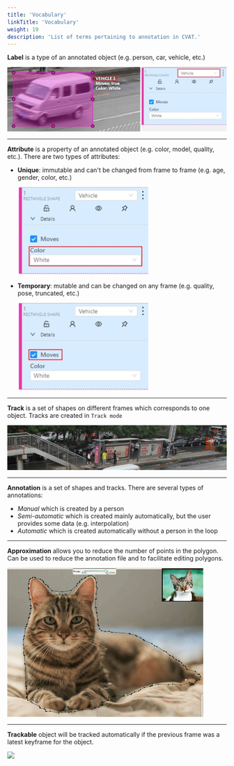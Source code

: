 ```yaml
---
title: 'Vocabulary'
linkTitle: 'Vocabulary'
weight: 19
description: 'List of terms pertaining to annotation in CVAT.'
---
```

**Label** is a type of an annotated object (e.g. person, car, vehicle, etc.)

![](/images/image032_detrac.jpg)

---

**Attribute** is a property of an annotated object (e.g. color, model,
quality, etc.). There are two types of attributes:

- **Unique**: immutable and can't be changed from frame to frame (e.g. age, gender, color, etc.)

  ![](/images/image073.jpg)

- **Temporary**: mutable and can be changed on any frame (e.g. quality, pose, truncated, etc.)

  ![](/images/image072.jpg)

---

**Track** is a set of shapes on different frames which corresponds to one object.
Tracks are created in `Track mode`

![](/images/gif003_detrac.gif)

---

**Annotation** is a set of shapes and tracks. There are several types of annotations:

- _Manual_ which is created by a person
- _Semi-automatic_ which is created mainly automatically, but the user provides some data (e.g. interpolation)
- _Automatic_ which is created automatically without a person in the loop

---

**Approximation** allows you to reduce the number of points in the polygon.
Can be used to reduce the annotation file and to facilitate editing polygons.

![](/images/approximation_accuracy.gif)

---

**Trackable** object will be tracked automatically if the previous frame was
a latest keyframe for the object.

![](/images/tracker_indication.jpg)
